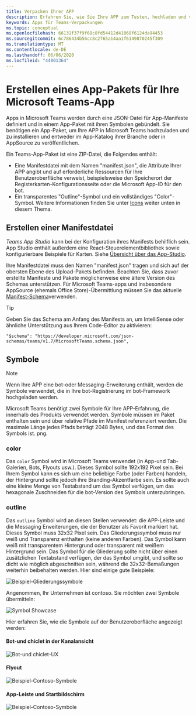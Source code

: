```yaml
---
title: Verpacken Ihrer APP
description: Erfahren Sie, wie Sie Ihre APP zum Testen, hochladen und veröffentlichen in Microsoft Teams verpacken.
keywords: Apps für Teams-Verpackungen
ms.topic: conceptual
ms.openlocfilehash: 66131f37f9f68c8fd54412d41068f6124da94453
ms.sourcegitcommit: 6c786434b56cc8c2765a14aa1f6149870245f309
ms.translationtype: MT
ms.contentlocale: de-DE
ms.lasthandoff: 06/06/2020
ms.locfileid: "44801364"
---
```

# <a name="create-an-app-package-for-your-microsoft-teams-app"></a>Erstellen eines App-Pakets für Ihre Microsoft Teams-App

Apps in Microsoft Teams werden durch eine JSON-Datei für App-Manifeste definiert und in einem App-Paket mit ihren Symbolen gebündelt. Sie benötigen ein App-Paket, um Ihre APP in Microsoft Teams hochzuladen und zu installieren und entweder im App-Katalog ihrer Branche oder in AppSource zu veröffentlichen.

Ein Teams-App-Paket ist eine ZIP-Datei, die Folgendes enthält:

* Eine Manifestdatei mit dem Namen "manifest.json", die Attribute Ihrer APP angibt und auf erforderliche Ressourcen für Ihre Benutzeroberfläche verweist, beispielsweise den Speicherort der Registerkarten-Konfigurationsseite oder die Microsoft App-ID für den bot.
* Ein transparentes "Outline"-Symbol und ein vollständiges "Color"-Symbol. Weitere Informationen finden Sie unter [Icons](#icons) weiter unten in diesem Thema.

## <a name="creating-a-manifest"></a>Erstellen einer Manifestdatei

*Teams App Studio* kann bei der Konfiguration ihres Manifests behilflich sein. App Studio enthält außerdem eine React-Steuerelementbibliothek sowie konfigurierbare Beispiele für Karten. Siehe [Übersicht über das App-Studio](~/concepts/build-and-test/app-studio-overview.md).

Ihre Manifestdatei muss den Namen "manifest.json" tragen und sich auf der obersten Ebene des Upload-Pakets befinden. Beachten Sie, dass zuvor erstellte Manifeste und Pakete möglicherweise eine ältere Version des Schemas unterstützen. Für Microsoft Teams-apps und insbesondere AppSource (ehemals Office Store)-Übermittlung müssen Sie das aktuelle [Manifest-Schema](~/resources/schema/manifest-schema.md)verwenden.

> [!TIP]
> Geben Sie das Schema am Anfang des Manifests an, um IntelliSense oder ähnliche Unterstützung aus Ihrem Code-Editor zu aktivieren:
>
> `"$schema": "https://developer.microsoft.com/json-schemas/teams/v1.7/MicrosoftTeams.schema.json",`

## <a name="icons"></a>Symbole

> [!Note]
> Wenn Ihre APP eine bot-oder Messaging-Erweiterung enthält, werden die Symbole verwendet, die in Ihre bot-Registrierung im bot-Framework hochgeladen werden.

Microsoft Teams benötigt zwei Symbole für Ihre APP-Erfahrung, die innerhalb des Produkts verwendet werden. Symbole müssen im Paket enthalten sein und über relative Pfade im Manifest referenziert werden. Die maximale Länge jedes Pfads beträgt 2048 Bytes, und das Format des Symbols ist. png.

### <a name="color"></a>color

Das `color` Symbol wird in Microsoft Teams verwendet (in App-und Tab-Galerien, Bots, Flyouts usw.). Dieses Symbol sollte 192x192 Pixel sein. Bei Ihrem Symbol kann es sich um eine beliebige Farbe (oder Farben) handeln, der Hintergrund sollte jedoch ihre Branding-Akzentfarbe sein. Es sollte auch eine kleine Menge von Textabstand um das Symbol verfügen, um das hexagonale Zuschneiden für die bot-Version des Symbols unterzubringen.

### <a name="outline"></a>outline

Das `outline` Symbol wird an diesen Stellen verwendet: die APP-Leiste und die Messaging Erweiterungen, die der Benutzer als Favorit markiert hat. Dieses Symbol muss 32x32 Pixel sein. Das Gliederungssymbol muss nur weiß und Transparenz enthalten (keine anderen Farben). Das Symbol kann weiß mit transparentem Hintergrund oder transparent mit weißem Hintergrund sein. Das Symbol für die Gliederung sollte nicht über einen zusätzlichen Textabstand verfügen, der das Symbol umgibt, und sollte so dicht wie möglich abgeschnitten sein, während die 32x32-Bemaßungen weiterhin beibehalten werden. Hier sind einige gute Beispiele:

![Beispiel-Gliederungssymbole](~/assets/images/icons/sample20x20s.png)

Angenommen, Ihr Unternehmen ist contoso. Sie möchten zwei Symbole übermitteln:

![Symbol Showcase](~/assets/images/framework/framework_submit_icon.png)

Hier erfahren Sie, wie die Symbole auf der Benutzeroberfläche angezeigt werden:

#### <a name="bot-and-chiclet-in-channel-view"></a>Bot-und chiclet in der Kanalansicht

![Bot-und chiclet-UX](~/assets/images/icons/botandchiclet.png)

#### <a name="flyout"></a>Flyout

![Beispiel-Contoso-Symbole](~/assets/images/icons/flyout.png)

#### <a name="app-bar-and-home-screen"></a>App-Leiste und Startbildschirm

![Beispiel-Contoso-Symbole](~/assets/images/icons/appbarhomescreen.png)

